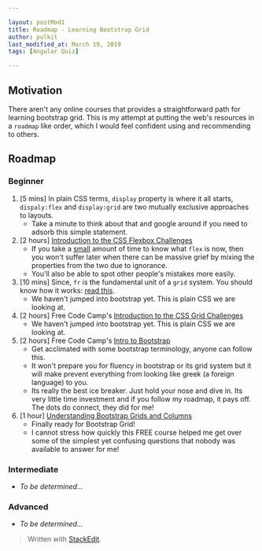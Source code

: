 ```yaml
---

layout: postMod1
title: Roadmap - Learning Bootstrap Grid
author: pulkit
last_modified_at: March 19, 2019
tags: [Angular Quiz]

---
```


## Motivation 

There aren't any online courses that provides a straightforward path for learning bootstrap grid. This is my attempt at putting the web's resources in a `roadmap` like order, which I would feel confident using and recommending to others.

## Roadmap

### Beginner

1. [5 mins] In plain CSS terms, `display` property is where it all starts, `dispaly:flex` and `display:grid` are two mutually exclusive approaches to layouts.
	* Take a minute to think about that and google around if you need to adsorb this simple statement.
2. [2 hours] [Introduction to the CSS Flexbox Challenges](https://learn.freecodecamp.org/responsive-web-design/css-flexbox/)
	* If you take a <u>small</u> amount of time to know what `flex` is now, then you won't suffer later when there can be massive grief by mixing the properties from the two due to ignorance.
	* You'll also be able to spot other people's mistakes more easily.
3. [10 mins] Since, `fr` is the fundamental unit of a `grid` system. You should know how it works: [read this](https://alligator.io/css/css-grid-layout-fr-unit/).
	* We haven't jumped into bootstrap yet. This is plain CSS we are looking at.
4. [2 hours] Free Code Camp's [Introduction to the CSS Grid Challenges](https://learn.freecodecamp.org/responsive-web-design/css-grid/)
	* We haven't jumped into bootstrap yet. This is plain CSS we are looking at.
5. [2 hours] Free Code Camp's [Intro to Bootstrap](https://learn.freecodecamp.org/front-end-libraries/bootstrap/)
	* Get acclimated with some bootstrap terminology, anyone can follow this.
	* It won't prepare you for fluency in bootstrap or its grid system but it will make prevent everything from looking like greek (a foreign language) to you.
	* Its really the best ice breaker. Just hold your nose and dive in. Its very little time investment and if you follow my roadmap, it pays off. The dots do connect, they did for me!
1. [1 hour] [Understanding Bootstrap Grids and Columns](https://www.udemy.com/share/100p1oBEcceVpQ/)
	* Finally ready for Bootstrap Grid!
	* I cannot stress how quickly this FREE course helped me get over some of the simplest yet confusing questions that nobody was available to answer for me!

### Intermediate
- *To be determined...*

### Advanced
- *To be determined...*

> Written with [StackEdit](https://stackedit.io/).
<!--stackedit_data:
eyJoaXN0b3J5IjpbLTQ3OTU3MjMwNiw2ODQzNzE0NjQsLTIyNj
A4OTIwNiwtNDA2MzEwNTA3XX0=
-->